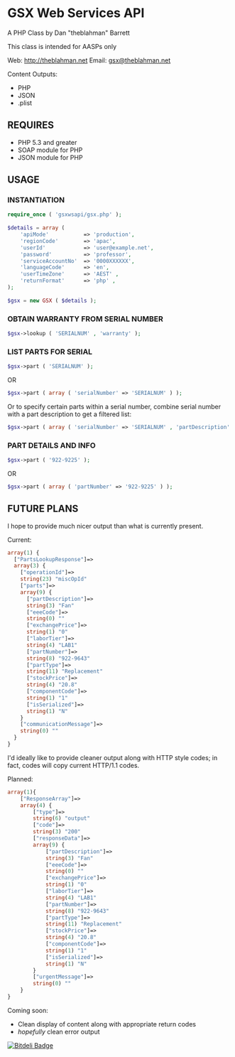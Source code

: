 # GSX Web Services API
A PHP Class by Dan "theblahman" Barrett

This class is intended for AASPs only

Web: http://theblahman.net
Email: gsx@theblahman.net

Content Outputs:
* PHP
* JSON
* .plist

## REQUIRES

* PHP 5.3 and greater
* SOAP module for PHP
* JSON module for PHP

## USAGE

### INSTANTIATION
```php
require_once ( 'gsxwsapi/gsx.php' );
	
$details = array (
	'apiMode'			=> 'production',
	'regionCode'		=> 'apac',
	'userId'			=> 'user@example.net',
	'password'			=> 'professor',
	'serviceAccountNo'	=> '0000XXXXXX',
	'languageCode'		=> 'en',
	'userTimeZone'		=> 'AEST' ,
	'returnFormat'		=> 'php' ,
);
	
$gsx = new GSX ( $details );
```

### OBTAIN WARRANTY FROM SERIAL NUMBER
```php
$gsx->lookup ( 'SERIALNUM' , 'warranty' );
```

### LIST PARTS FOR SERIAL
```php
$gsx->part ( 'SERIALNUM' );
```

OR

```PHP
$gsx->part ( array ( 'serialNumber' => 'SERIALNUM' ) );
```

Or to specify certain parts within a serial number, combine serial number with a part description to get a filtered list:

```php
$gsx->part ( array ( 'serialNumber' => 'SERIALNUM' , 'partDescription' => 'fan' ) );
```

### PART DETAILS AND INFO
```php
$gsx->part ( '922-9225' );
```

OR

```php
$gsx->part ( array ( 'partNumber' => '922-9225' ) );
```

## FUTURE PLANS

I hope to provide much nicer output than what is currently present.

Current:
```php
array(1) {
  ["PartsLookupResponse"]=>
  array(3) {
    ["operationId"]=>
    string(23) "miscOpId"
    ["parts"]=>
    array(9) {
      ["partDescription"]=>
      string(3) "Fan"
      ["eeeCode"]=>
      string(0) ""
      ["exchangePrice"]=>
      string(1) "0"
      ["laborTier"]=>
      string(4) "LAB1"
      ["partNumber"]=>
      string(8) "922-9643"
      ["partType"]=>
      string(11) "Replacement"
      ["stockPrice"]=>
      string(4) "20.8"
      ["componentCode"]=>
      string(1) "1"
      ["isSerialized"]=>
      string(1) "N"
    }
    ["communicationMessage"]=>
    string(0) ""
  }
}
```

I'd ideally like to provide cleaner output along with HTTP style codes; in fact, codes will copy current HTTP/1.1 codes.

Planned:
```php
array(1){
	["ResponseArray"]=>
	array(4) {
		["type"]=>
		string(6) "output"
		["code"]=>
		string(3) "200"
		["responseData"]=>
		array(9) {
			["partDescription"]=>
			string(3) "Fan"
			["eeeCode"]=>
			string(0) ""
			["exchangePrice"]=>
			string(1) "0"
			["laborTier"]=>
			string(4) "LAB1"
			["partNumber"]=>
			string(8) "922-9643"
			["partType"]=>
			string(11) "Replacement"
			["stockPrice"]=>
			string(4) "20.8"
			["componentCode"]=>
			string(1) "1"
			["isSerialized"]=>
			string(1) "N"
		}
		["urgentMessage"]=>
		string(0) ""
	}
}
```

Coming soon:
* Clean display of content along with appropriate return codes
* _hopefully_ clean error output

[![Bitdeli Badge](https://d2weczhvl823v0.cloudfront.net/yesdevnull/gsxwsapi/trend.png)](https://bitdeli.com/free "Bitdeli Badge")


